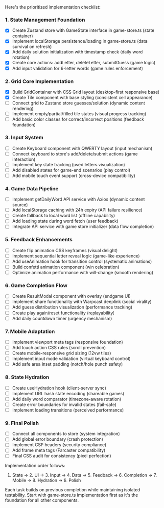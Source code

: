 Here's the prioritized implementation checklist:

### 1. State Management Foundation
- [x] Create Zustand store with GameState interface in game-store.ts (state container)
- [x] Implement localStorage persistence/loading in game-store.ts (data survival on refresh)
- [x] Add daily solution initialization with timestamp check (daily word rotation)
- [x] Create core actions: addLetter, deleteLetter, submitGuess (game logic)
- [x] Add input validation for 6-letter words (game rules enforcement)

### 2. Grid Core Implementation
- [x] Build GridContainer with CSS Grid layout (desktop-first responsive base)
- [x] Create Tile component with base styling (consistent cell appearance)
- [ ] Connect grid to Zustand store guesses/solution (dynamic content rendering)
- [ ] Implement empty/partial/filled tile states (visual progress tracking)
- [ ] Add basic color classes for correct/incorrect positions (feedback foundation)

### 3. Input System
- [ ] Create Keyboard component with QWERTY layout (input mechanism)
- [ ] Connect keyboard to store's add/delete/submit actions (game interaction)
- [ ] Implement key state tracking (used letters visualization)
- [ ] Add disabled states for game-end scenarios (play control)
- [ ] Add mobile touch event support (cross-device compatibility)

### 4. Game Data Pipeline
- [ ] Implement getDailyWord API service with Axios (dynamic content source)
- [ ] Add localStorage caching with 24h expiry (API failure resilience)
- [ ] Create fallback to local word list (offline capability)
- [ ] Add loading state during word fetch (user feedback)
- [ ] Integrate API service with game store initializer (data flow completion)

### 5. Feedback Enhancements
- [ ] Create flip animation CSS keyframes (visual delight)
- [ ] Implement sequential letter reveal logic (game-like experience)
- [ ] Add useAnimation hook for transition control (systematic animations)
- [ ] Build confetti animation component (win celebration)
- [ ] Optimize animation performance with will-change (smooth rendering)

### 6. Game Completion Flow
- [ ] Create ResultModal component with overlay (endgame UI)
- [ ] Implement share functionality with Warpcast deeplink (social virality)
- [ ] Add guess distribution visualization (performance tracking)
- [ ] Create play again/reset functionality (replayability)
- [ ] Add daily countdown timer (urgency mechanism)

### 7. Mobile Adaptation
- [ ] Implement viewport meta tags (responsive foundation)
- [ ] Add touch action CSS rules (scroll prevention)
- [ ] Create mobile-responsive grid sizing (12vw tiles)
- [ ] Implement input mode validation (virtual keyboard control)
- [ ] Add safe area inset padding (notch/hole punch safety)

### 8. State Hydration
- [ ] Create useHydration hook (client-server sync)
- [ ] Implement URL hash state encoding (shareable games)
- [ ] Add daily word comparator (timezone-aware rotation)
- [ ] Create error boundaries for invalid states (fail-safe)
- [ ] Implement loading transitions (perceived performance)

### 9. Final Polish
- [ ] Connect all components to store (system integration)
- [ ] Add global error boundary (crash protection)
- [ ] Implement CSP headers (security compliance)
- [ ] Add frame meta tags (Farcaster compatibility)
- [ ] Final CSS audit for consistency (pixel perfection)

Implementation order follows: 
1. State → 2. UI → 3. Input → 4. Data → 5. Feedback → 6. Completion → 7. Mobile → 8. Hydration → 9. Polish

Each task builds on previous completion while maintaining isolated testability. Start with game-store.ts implementation first as it's the foundation for all other components.

